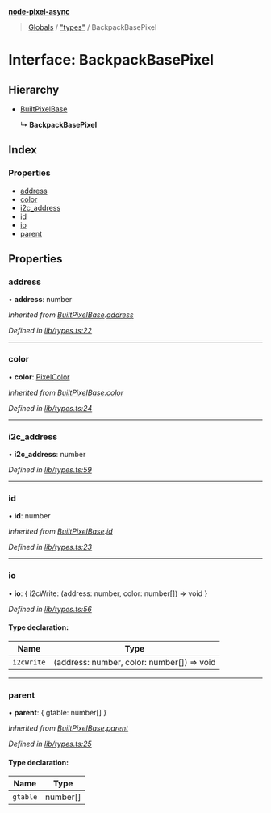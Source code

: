 **[node-pixel-async](../README.md)**

> [Globals](../globals.md) / ["types"](../modules/_types_.md) / BackpackBasePixel

# Interface: BackpackBasePixel

## Hierarchy

* [BuiltPixelBase](_types_.builtpixelbase.md)

  ↳ **BackpackBasePixel**

## Index

### Properties

* [address](_types_.backpackbasepixel.md#address)
* [color](_types_.backpackbasepixel.md#color)
* [i2c\_address](_types_.backpackbasepixel.md#i2c_address)
* [id](_types_.backpackbasepixel.md#id)
* [io](_types_.backpackbasepixel.md#io)
* [parent](_types_.backpackbasepixel.md#parent)

## Properties

### address

•  **address**: number

*Inherited from [BuiltPixelBase](_types_.builtpixelbase.md).[address](_types_.builtpixelbase.md#address)*

*Defined in [lib/types.ts:22](https://github.com/hweeks/node-pixel-async/blob/94dca3b/lib/types.ts#L22)*

___

### color

•  **color**: [PixelColor](_types_.pixelcolor.md)

*Inherited from [BuiltPixelBase](_types_.builtpixelbase.md).[color](_types_.builtpixelbase.md#color)*

*Defined in [lib/types.ts:24](https://github.com/hweeks/node-pixel-async/blob/94dca3b/lib/types.ts#L24)*

___

### i2c\_address

•  **i2c\_address**: number

*Defined in [lib/types.ts:59](https://github.com/hweeks/node-pixel-async/blob/94dca3b/lib/types.ts#L59)*

___

### id

•  **id**: number

*Inherited from [BuiltPixelBase](_types_.builtpixelbase.md).[id](_types_.builtpixelbase.md#id)*

*Defined in [lib/types.ts:23](https://github.com/hweeks/node-pixel-async/blob/94dca3b/lib/types.ts#L23)*

___

### io

•  **io**: { i2cWrite: (address: number, color: number[]) => void  }

*Defined in [lib/types.ts:56](https://github.com/hweeks/node-pixel-async/blob/94dca3b/lib/types.ts#L56)*

#### Type declaration:

Name | Type |
------ | ------ |
`i2cWrite` | (address: number, color: number[]) => void |

___

### parent

•  **parent**: { gtable: number[]  }

*Inherited from [BuiltPixelBase](_types_.builtpixelbase.md).[parent](_types_.builtpixelbase.md#parent)*

*Defined in [lib/types.ts:25](https://github.com/hweeks/node-pixel-async/blob/94dca3b/lib/types.ts#L25)*

#### Type declaration:

Name | Type |
------ | ------ |
`gtable` | number[] |

